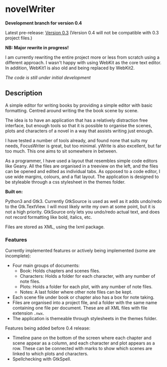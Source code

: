 # novelWriter

**Development branch for version 0.4**

Latest pre-release: [Version 0.3](https://github.com/vkbo/novelWriter/releases/tag/v0.3)
(Version 0.4 will not be compatible with 0.3 project files.)

**NB: Major rewrite in progress!**

I am currently rewriting the entire project more or less from scratch using a different approach.
I wasn't happy with using WebKit as the core text editor. In addition, WebKit1 is also old and
being replaced by WebKit2.

*The code is still under initial development*

## Description

A simple editor for writing books by providing a simple editor with basic formatting.
Centred around writing the the book scene by scene.

The idea is to have an application that has a relatively distraction free interface, but enough
tools so that it is possible to organise the scenes, plots and characters of a novel in a way
that assists writing just enough.

I have tested a number of tools already, and found none that suits my needs, FocusWriter is great,
but too minimal. yWrite is also excellent, but far too much. This one aims to sit somewhere in
between.

As a programmer, I have used a layout that resembles simple code editors like Geany. All the files
are organised in a treeview on the left, and the files can be opened and edited as individual tabs.
As opposed to a code editor, I use wide margins, colours, and a flat layout. The application is
designed to be styleable through a css stylesheet in the themes folder.

**Built on:**

Python3 and Gtk3. Currently GtkSource is used as well as it adds undo/redo to the Gtk.TextView. I
will most likely write my own at some point, but it is not a high priority. GtkSource only lets
you undo/redo actual text, and does not record formatting like bold, italics, etc.

Files are stored as XML, using the lxml package.

### Features

Currently implemented features or actively being implemented (some are incomplete):

* Four main groups of documents:
  * Book: Holds chapters and scenes files.
  * Characters: Holds a folder for each character, with any number of note files.
  * Plots: Holds a folder for each plot, with any number of note files.
  * Notes: A last folder where other note files can be kept.
* Each scene file under book or chapter also has a box for note taking.
* Files are organised into a project file, and a folder with the same name containing one file
  per document. These are all XML files with file extension `.nwx`.
* The application is themeable through stylesheets in the themes folder.

Features being added before 0.4 release:

* Timeline pane on the bottom of the screen where each chapter and scene appear as a column, and
  each character and plot appears as a row. These can be connected with marks to show which scenes
  are linked to which plots and characters.
* Spellchecking with GtkSpell.